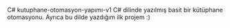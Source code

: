 C# kutuphane-otomasyon-yapımı-v1
C# dilinde yazılmış basit bir kütüphane otomasyonu. Ayrıca bu dilde yazdığım ilk projem :)
